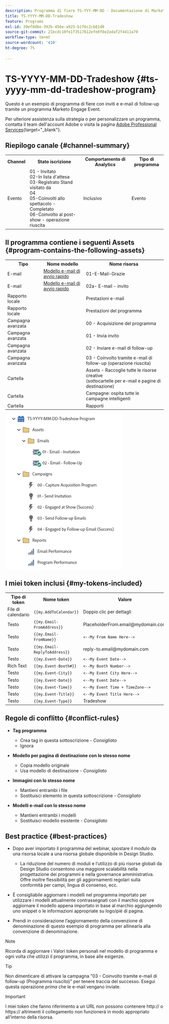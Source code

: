 ```yaml
---
description: Programma di fiere TS-YYY-MM-DD - Documentazione di Marketo - Documentazione del prodotto
title: TS-YYYY-MM-DD-Tradeshow
feature: Programs
exl-id: 39ef8d6e-392b-456e-a925-b1f6c2cb81d8
source-git-commit: 21bcdc10fe1f3517612efe0f8e2adaf2f4411a70
workflow-type: tm+mt
source-wordcount: '410'
ht-degree: 7%

---
```


# TS-YYYY-MM-DD-Tradeshow {#ts-yyyy-mm-dd-tradeshow-program}

Questo è un esempio di programma di fiere con inviti e e-mail di follow-up tramite un programma Marketo Engage Event.

Per ulteriore assistenza sulla strategia o per personalizzare un programma, contatta il team dell&#39;account Adobe o visita la pagina [Adobe Professional Services](https://business.adobe.com/customers/consulting-services/main.html){target="_blank"}.

## Riepilogo canale {#channel-summary}

<table style="table-layout:auto">
 <tbody>
  <tr>
   <th>Channel</th>
   <th>Stato iscrizione</th>
   <th>Comportamento di Analytics</th>
   <th>Tipo di programma</th>
  </tr>
  <tr>
   <td>Evento</td>
   <td>01 - Invitato
   <br/>02-In lista d'attesa
   <br/>03-Registrato
   Stand visitato da <br/>04
   <br/>05-Coinvolti allo spettacolo - Completato
   <br/>06-Coinvolto al post-show - operazione riuscita</td>
   <td>Inclusivo</td>
   <td>Evento</td>
  </tr>
 </tbody>
</table>

## Il programma contiene i seguenti Assets {#program-contains-the-following-assets}

<table style="table-layout:auto">
 <tbody>
  <tr>
   <th>Tipo</th>
   <th>Nome modello</th>
   <th>Nome risorsa</th>
  </tr>
  <tr>
   <td>E-mail</td>
   <td><a href="/help/marketo/product-docs/core-marketo-concepts/programs/program-library/quick-start-email-template.md" target="_blank">Modello e-mail di avvio rapido</a></td>
   <td>01-E-Mail-Grazie</td>
  </tr>
   <tr>
   <td>E-mail</td>
   <td><a href="/help/marketo/product-docs/core-marketo-concepts/programs/program-library/quick-start-email-template.md" target="_blank">Modello e-mail di avvio rapido</a></td>
   <td>02a- E-mail - invito</td>
  </tr>
  <tr>
  <tr>
   <td>Rapporto locale</td>
   <td> </td>
   <td>Prestazioni e-mail</td>
  </tr>
  <tr>
   <td>Rapporto locale</td>
   <td> </td>
   <td>Prestazioni del programma</td>
  </tr>
  <tr>
   <td>Campagna avanzata</td>
   <td> </td>
   <td>00 - Acquisizione del programma</td>
  </tr>
  <tr>
   <td>Campagna avanzata</td>
   <td> </td>
   <td>01 - Invia invito</td>
  </tr>
   <tr>
   <td>Campagna avanzata</td>
   <td> </td>
   <td>02 - Inviare e-mail di follow-up</td>
  </tr>
   <tr>
   <td>Campagna avanzata</td>
   <td> </td>
   <td>03 - Coinvolto tramite e-mail di follow-up (operazione riuscita)</td>
  </tr>
  <tr>
   <td>Cartella</td>
   <td> </td>
   <td>Assets - Raccoglie tutte le risorse creative
<br/>(sottocartelle per e-mail e pagine di destinazione)</td>
  </tr>
  <tr>
   <td>Cartella</td>
   <td> </td>
   <td>Campagne: ospita tutte le campagne intelligenti</td>
  </tr>
  <tr>
   <td>Cartella</td>
   <td> </td>
   <td>Rapporti</td>
  </tr>
 </tbody>
</table>

![](assets/ts-yyyy-mm-dd-tradeshow-program-1.png)

## I miei token inclusi {#my-tokens-included}

<table style="table-layout:auto">
 <tbody>
  <tr>
   <th>Tipo di token</th>
   <th>Nome token</th>
   <th>Valore</th>
  </tr>
  <tr>
   <td>File di calendario</td>
   <td><code>{{my.AddToCalendar}}</code></td>
   <td>Doppio clic per dettagli</td>
  </tr>
  <tr>
   <td>Testo</td>
   <td><code>{{my.Email-FromAddress}}</code></td>
   <td>PlaceholderFrom.email@mydomain.com</td>
  </tr>
  <tr>
   <td>Testo</td>
   <td><code>{{my.Email-FromName}}</code></td>
   <td><code><--My From Name Here--></code></td>
  </tr>
  <tr>
   <td>Testo</td>
   <td><code>{{my.Email-ReplyToAddress}}</code></td>
   <td>reply-to.email@mydomain.com</td>
  </tr>
  <tr>
   <td>Testo</td>
   <td><code>{{my.Event-Date}}</code></td>
   <td><code><--My Event Date--></code></td>
  </tr>
   <tr>
   <td>Rich Text</td>
   <td><code>{{my.Event-Booth#}}</code></td>
   <td><code><--My Booth Number--></code></td>
  </tr>
   <tr>
   <td>Testo</td>
   <td><code>{{my.Event-City}}</code></td>
   <td><code><--My Event City Here--></code></td>
  </tr>
  <tr>
   <td>Testo</td>
   <td><code>{{my.Event-Date}}</code></td>
   <td><code><--My Event Date--></code></td>
  </tr>
  <tr>
   <td>Testo</td>
   <td><code>{{my.Event-Time}}</code></td>
   <td><code><--My Event Time + TimeZone--></code></td>
  </tr>
  <tr>
   <td>Testo</td>
   <td><code>{{my.Event-Title}}</code></td>
   <td><code><--My Event Title Here--></code></td>
  </tr>
  <tr>
   <td>Testo</td>
   <td><code>{{my.Event-Type}}</code></td>
   <td>Tradeshow</td>
  </tr>
 </tbody>
</table>

## Regole di conflitto {#conflict-rules}

* **Tag programma**
   * Crea tag in questa sottoscrizione - _Consigliato_
   * Ignora

* **Modello per pagina di destinazione con lo stesso nome**
   * Copia modello originale
   * Usa modello di destinazione - _Consigliato_

* **Immagini con lo stesso nome**
   * Mantieni entrambi i file
   * Sostituisci elemento in questa sottoscrizione - _Consigliato_

* **Modelli e-mail con lo stesso nome**
   * Mantieni entrambi i modelli
   * Sostituisci modello esistente - _Consigliato_

## Best practice {#best-practices}

* Dopo aver importato il programma del webinar, spostare il modulo da una risorsa locale a una risorsa globale disponibile in Design Studio.
   * La riduzione del numero di moduli e l’utilizzo di più risorse globali da Design Studio consentono una maggiore scalabilità nella progettazione dei programmi e nella governance amministrativa. Offre inoltre flessibilità per gli aggiornamenti regolari sulla conformità per campi, lingua di consenso, ecc.

* È consigliabile aggiornare i modelli nel programma importato per utilizzare i modelli attualmente contrassegnati con il marchio oppure aggiornare il modello appena importato in base al marchio aggiungendo uno snippet o le informazioni appropriate su logo/piè di pagina.

* Prendi in considerazione l’aggiornamento della convenzione di denominazione di questo esempio di programma per allinearla alla convenzione di denominazione.

>[!NOTE]
>
>Ricorda di aggiornare i Valori token personali nel modello di programma e ogni volta che utilizzi il programma, in base alle esigenze.

>[!TIP]
>
>Non dimenticare di attivare la campagna &quot;03 - Coinvolto tramite e-mail di follow-up (Programma riuscito)&quot; per tenere traccia del successo. Esegui questa operazione _prima_ che le e-mail vengano inviate.

>[!IMPORTANT]
>
>I miei token che fanno riferimento a un URL non possono contenere http:// o https:// altrimenti il collegamento non funzionerà in modo appropriato all’interno della risorsa.
